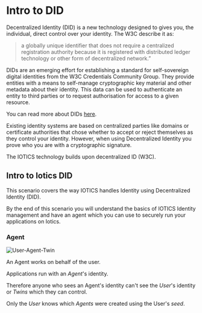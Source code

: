 # Intro to DID

Decentralized Identity (DID) is a new technology designed to gives you, the individual, direct control over your identity. The W3C describe it as:

> a globally unique identifier that does not require a centralized registration authority because it is registered with distributed ledger technology or other form of decentralized network.”

DIDs are an emerging effort for establishing a standard for self-sovereign digital identities from the W3C Credentials Community Group. They provide entities with a means to self-manage cryptographic  key material and other metadata about their identity. This data can be used to authenticate an entity to third parties or to request authorisation for access to a given resource.

You can read more about DIDs [here](https://www.w3.org/TR/did-core/).

Existing identity systems are based on centralized parties like domains or certificate authorities that chose whether to accept or reject themselves as they control your identity. However, when using Decentralized Identity you prove who you are with a cryptographic signature.

The IOTICS technology builds upon decentralized ID (W3C).

## Intro to Iotics DID

This scenario covers the way IOTICS handles Identity using Decentralized Identity (DID).

By  the end of this scenario you will understand the basics of IOTICS Identity management and have an agent which you can use to securely run your applications on Iotics.

### Agent

![User-Agent-Twin](./assets/user-agent-twin.png)

An Agent works on behalf of the user.

Applications run with an _Agent_'s identity.

Therefore anyone who sees an Agent's identity can't see the _User_'s identity or _Twins_ which they can control.

Only the _User_ knows which _Agents_ were created using the User's _seed_.
